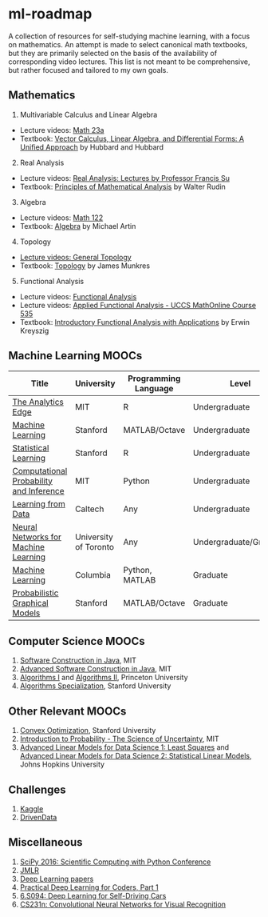 # ml-roadmap
A collection of resources for self-studying machine learning, with a focus on mathematics. An attempt is made to select canonical math textbooks, but they are primarily selected on the basis of the availability of corresponding video lectures. This list is not meant to be comprehensive, but rather focused and tailored to my own goals. 

## Mathematics
1. Multivariable Calculus and Linear Algebra
  - Lecture videos: [Math 23a](http://isites.harvard.edu/icb/icb.do?keyword=k104176&pageid=icb.page699682)
  - Textbook: [Vector Calculus, Linear Algebra, and Differential Forms: A Unified Approach](http://www.goodreads.com/book/show/631871.Vector_Calculus_Linear_Algebra_and_Differential_Forms?from_search=true) by Hubbard and Hubbard
2. Real Analysis
  - Lecture videos: [Real Analysis: Lectures by Professor Francis Su](https://www.youtube.com/playlist?list=PL0E754696F72137EC)
  - Textbook: [Principles of Mathematical Analysis](http://www.goodreads.com/book/show/292079.Principles_of_Mathematical_Analysis) by Walter Rudin
3. Algebra
  - Lecture videos: [Math 122](http://wayback.archive-it.org/3671/20150528171650/https://www.extension.harvard.edu/open-learning-initiative/abstract-algebra)
  - Textbook: [Algebra](http://www.goodreads.com/book/show/1247754.Algebra?from_search=true) by Michael Artin
4. Topology
  - [Lecture videos: General Topology](https://www.youtube.com/playlist?list=PLpG_ISEhQ6z0Q5MaIvdn5tBJFWfp9fZtQ)
  - Textbook: [Topology](http://www.goodreads.com/book/show/116418.Topology) by James Munkres
5. Functional Analysis
  - Lecture videos: [Functional Analysis](https://www.youtube.com/playlist?list=PLAvgI3H-gclZa-DVTMyUIAxM-X8NSikwu)
  - Lecture videos: [Applied Functional Analysis - UCCS MathOnline Course 535](https://www.youtube.com/playlist?list=PLBC73B96341ECF455)
  - Textbook: [Introductory Functional Analysis with Applications](http://www.goodreads.com/book/show/241452.Introductory_Functional_Analysis_with_Applications) by Erwin Kreyszig


## Machine Learning MOOCs
| Title | University | Programming Language | Level |  
| --- | --- | --- | --- |    
| [The Analytics Edge](https://www.edx.org/course/analytics-edge-mitx-15-071x-2) | MIT | R | Undergraduate |  
| [Machine Learning](https://www.coursera.org/learn/machine-learning) | Stanford | MATLAB/Octave | Undergraduate |  
| [Statistical Learning](https://lagunita.stanford.edu/courses/HumanitiesSciences/StatLearning/Winter2016/about) | Stanford |   R | Undergraduate |  
| [Computational Probability and Inference](https://www.edx.org/course/computational-probability-inference-mitx-6-008-1x) |   MIT | Python | Undergraduate |  
| [Learning from Data](https://www.edx.org/course/learning-data-introductory-machine-caltechx-cs1156x) | Caltech | Any |   Undergraduate |  
| [Neural Networks for Machine Learning](https://www.coursera.org/learn/neural-networks) | University of Toronto | Any | Undergraduate/Graduate |   
| [Machine Learning](https://www.edx.org/course/machine-learning-columbiax-csmm-102x) | Columbia | Python, MATLAB | Graduate |  
| [Probabilistic Graphical Models](https://www.coursera.org/specializations/probabilistic-graphical-models) | Stanford |   MATLAB/Octave | Graduate |  


## Computer Science MOOCs
1. [Software Construction in Java](https://www.edx.org/course/software-construction-java-mitx-6-005-1x), MIT
2. [Advanced Software Construction in Java](https://www.edx.org/course/advanced-software-construction-java-mitx-6-005-2x), MIT
3. [Algorithms I](https://www.coursera.org/learn/introduction-to-algorithms) and [Algorithms II](https://www.coursera.org/learn/java-data-structures-algorithms-2), Princeton University
4. [Algorithms Specialization](https://www.coursera.org/specializations/algorithms), Stanford University

## Other Relevant MOOCs
1. [Convex Optimization](https://lagunita.stanford.edu/courses/Engineering/CVX101/Winter2014/about), Stanford University
2. [Introduction to Probability - The Science of Uncertainty](https://www.edx.org/course/introduction-probability-science-mitx-6-041x-1), MIT
3. [Advanced Linear Models for Data Science 1: Least Squares](https://www.coursera.org/learn/linear-models) and [Advanced Linear Models for Data Science 2: Statistical Linear Models](https://www.coursera.org/learn/linear-models-2), Johns Hopkins University

## Challenges
1. [Kaggle](https://www.kaggle.com/)
2. [DrivenData](https://www.drivendata.org/)


## Miscellaneous
1. [SciPy 2016: Scientific Computing with Python Conference](https://www.youtube.com/playlist?list=PLYx7XA2nY5Gf37zYZMw6OqGFRPjB1jCy6)
2. [JMLR](http://www.jmlr.org/)
3. [Deep Learning papers](https://github.com/songrotek/Deep-Learning-Papers-Reading-Roadmap)
4. [Practical Deep Learning for Coders, Part 1](http://course.fast.ai/index.html)
5. [6.S094: Deep Learning for Self-Driving Cars](http://selfdrivingcars.mit.edu/)
6. [CS231n: Convolutional Neural Networks for Visual Recognition](http://cs231n.stanford.edu/)
